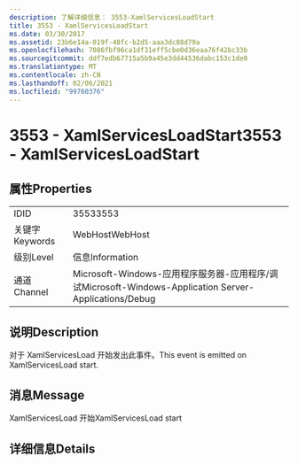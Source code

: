 ```yaml
---
description: 了解详细信息： 3553-XamlServicesLoadStart
title: 3553 - XamlServicesLoadStart
ms.date: 03/30/2017
ms.assetid: 23b6e14a-019f-48fc-b2d5-aaa3dc88d79a
ms.openlocfilehash: 7086fbf96ca1df31eff5cbe0d36eaa76f42bc33b
ms.sourcegitcommit: ddf7edb67715a5b9a45e3dd44536dabc153c1de0
ms.translationtype: MT
ms.contentlocale: zh-CN
ms.lasthandoff: 02/06/2021
ms.locfileid: "99760376"
---
```

# <a name="3553---xamlservicesloadstart"></a><span data-ttu-id="59995-103">3553 - XamlServicesLoadStart</span><span class="sxs-lookup"><span data-stu-id="59995-103">3553 - XamlServicesLoadStart</span></span>

## <a name="properties"></a><span data-ttu-id="59995-104">属性</span><span class="sxs-lookup"><span data-stu-id="59995-104">Properties</span></span>  
  
|||  
|-|-|  
|<span data-ttu-id="59995-105">ID</span><span class="sxs-lookup"><span data-stu-id="59995-105">ID</span></span>|<span data-ttu-id="59995-106">3553</span><span class="sxs-lookup"><span data-stu-id="59995-106">3553</span></span>|  
|<span data-ttu-id="59995-107">关键字</span><span class="sxs-lookup"><span data-stu-id="59995-107">Keywords</span></span>|<span data-ttu-id="59995-108">WebHost</span><span class="sxs-lookup"><span data-stu-id="59995-108">WebHost</span></span>|  
|<span data-ttu-id="59995-109">级别</span><span class="sxs-lookup"><span data-stu-id="59995-109">Level</span></span>|<span data-ttu-id="59995-110">信息</span><span class="sxs-lookup"><span data-stu-id="59995-110">Information</span></span>|  
|<span data-ttu-id="59995-111">通道</span><span class="sxs-lookup"><span data-stu-id="59995-111">Channel</span></span>|<span data-ttu-id="59995-112">Microsoft-Windows-应用程序服务器-应用程序/调试</span><span class="sxs-lookup"><span data-stu-id="59995-112">Microsoft-Windows-Application Server-Applications/Debug</span></span>|  
  
## <a name="description"></a><span data-ttu-id="59995-113">说明</span><span class="sxs-lookup"><span data-stu-id="59995-113">Description</span></span>  

 <span data-ttu-id="59995-114">对于 XamlServicesLoad 开始发出此事件。</span><span class="sxs-lookup"><span data-stu-id="59995-114">This event is emitted on XamlServicesLoad start.</span></span>  
  
## <a name="message"></a><span data-ttu-id="59995-115">消息</span><span class="sxs-lookup"><span data-stu-id="59995-115">Message</span></span>  

 <span data-ttu-id="59995-116">XamlServicesLoad 开始</span><span class="sxs-lookup"><span data-stu-id="59995-116">XamlServicesLoad start</span></span>  
  
## <a name="details"></a><span data-ttu-id="59995-117">详细信息</span><span class="sxs-lookup"><span data-stu-id="59995-117">Details</span></span>
